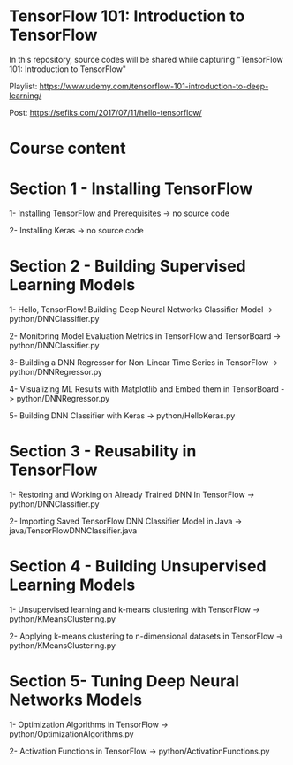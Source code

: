 # TensorFlow 101: Introduction to TensorFlow

In this repository, source codes will be shared while capturing "TensorFlow 101: Introduction to TensorFlow"

Playlist: https://www.udemy.com/tensorflow-101-introduction-to-deep-learning/

Post: https://sefiks.com/2017/07/11/hello-tensorflow/

# Course content

# Section 1 - Installing TensorFlow

1- Installing TensorFlow and Prerequisites -> no source code

2- Installing Keras -> no source code

# Section 2 - Building Supervised Learning Models

1- Hello, TensorFlow! Building Deep Neural Networks Classifier Model -> python/DNNClassifier.py

2- Monitoring Model Evaluation Metrics in TensorFlow and TensorBoard -> python/DNNClassifier.py

3- Building a DNN Regressor for Non-Linear Time Series in TensorFlow -> python/DNNRegressor.py

4- Visualizing ML Results with Matplotlib and Embed them in TensorBoard -> python/DNNRegressor.py

5- Building DNN Classifier with Keras -> python/HelloKeras.py

# Section 3 - Reusability in TensorFlow

1- Restoring and Working on Already Trained DNN In TensorFlow -> python/DNNClassifier.py

2- Importing Saved TensorFlow DNN Classifier Model in Java -> java/TensorFlowDNNClassifier.java

# Section 4 - Building Unsupervised Learning Models

1- Unsupervised learning and k-means clustering with TensorFlow -> python/KMeansClustering.py

2- Applying k-means clustering to n-dimensional datasets in TensorFlow -> python/KMeansClustering.py

# Section 5- Tuning Deep Neural Networks Models

1- Optimization Algorithms in TensorFlow -> python/OptimizationAlgorithms.py

2- Activation Functions in TensorFlow -> python/ActivationFunctions.py
